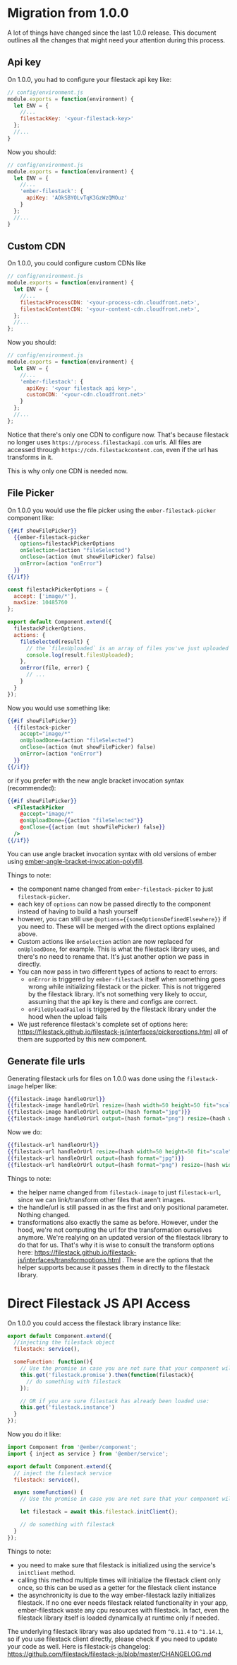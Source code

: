 # Migration from 1.0.0

A lot of things have changed since the last 1.0.0 release. This document outlines all the changes
that might need your attention during this process.

## Api key

On 1.0.0, you had to configure your filestack api key like:

```js
// config/environment.js
module.exports = function(environment) {
  let ENV = {
    //...
    filestackKey: '<your-filestack-key>'
  };
  //...
}
```

Now you should:

```js
// config/environment.js
module.exports = function(environment) {
  let ENV = {
    //...
    'ember-filestack': {
      apiKey: 'AOkSBYOLvTqK3GzWzQMOuz'
    }
  };
  //...
}
```

## Custom CDN

On 1.0.0, you could configure custom CDNs like

```js
// config/environment.js
module.exports = function(environment) {
  let ENV = {
    //...
    filestackProcessCDN: '<your-process-cdn.cloudfront.net>',
    filestackContentCDN: '<your-content-cdn.cloudfront.net>',
  };
  //...
};
```

Now you should:

```js
// config/environment.js
module.exports = function(environment) {
  let ENV = {
    //...
    'ember-filestack': {
      apiKey: '<your filestack api key>',
      customCDN: '<your-cdn.cloudfront.net>'
    }
  };
  //...
};
```

Notice that there's only one CDN to configure now. That's because filestack no longer
uses `https://process.filestackapi.com` urls. All files are accessed through `https://cdn.filestackcontent.com`,
even if the url has transforms in it.

This is why only one CDN is needed now.

## File Picker

On 1.0.0 you would use the file picker using the `ember-filestack-picker` component like:

```hbs
{{#if showFilePicker}}
  {{ember-filestack-picker
    options=filestackPickerOptions
    onSelection=(action "fileSelected")
    onClose=(action (mut showFilePicker) false)
    onError=(action "onError")
  }}
{{/if}}
```

```js
const filestackPickerOptions = {
  accept: ['image/*'],
  maxSize: 10485760
};

export default Component.extend({
  filestackPickerOptions,
  actions: {
    fileSelected(result) {
      // the `filesUploaded` is an array of files you've just uploaded
      console.log(result.filesUploaded);
    },
    onError(file, error) {
      // ...
    }
  }
});
```

Now you would use something like:

```hbs
{{#if showFilePicker}}
  {{filestack-picker
    accept="image/*"
    onUploadDone=(action "fileSelected")
    onClose=(action (mut showFilePicker) false)
    onError=(action "onError")
  }}
{{/if}}
```

or if you prefer with the new angle bracket invocation syntax (recommended):

```hbs
{{#if showFilePicker}}
  <FilestackPicker
    @accept="image/*"
    @onUploadDone={{action "fileSelected"}}
    @onClose={{action (mut showFilePicker) false}}
  />
{{/if}}
```

You can use angle bracket invocation syntax with old versions of ember using [ember-angle-bracket-invocation-polyfill](https://github.com/rwjblue/ember-angle-bracket-invocation-polyfill).

Things to note:
- the component name changed from `ember-filestack-picker` to just `filestack-picker`.
- each key of `options` can now be passed directly to the component instead of having to build a hash yourself
- however, you can still use `@options={{someOptionsDefinedElsewhere}}` if you need to. These will be merged with the direct options explained above.
- Custom actions like `onSelection` action are now replaced for `onUploadDone`, for example. This is what the filestack library uses, and there's no need to rename that. It's just another option we pass in directly.
- You can now pass in two different types of actions to react to errors:
  - `onError` is triggered by `ember-filestack` itself when something goes wrong while initializing filestack or the picker. This is not triggered by the filestack library. It's not something very likely to occur, assuming that the api key is there and configs are correct.
  - `onFileUploadFailed` is triggered by the filestack library under the hood when the upload fails
- We just reference filestack's complete set of options here: https://filestack.github.io/filestack-js/interfaces/pickeroptions.html all of them are supported by this new component.

## Generate file urls

Generating filestack urls for files on 1.0.0 was done using the `filestack-image` helper like:

```hbs
{{filestack-image handleOrUrl}}
{{filestack-image handleOrUrl resize=(hash width=50 height=50 fit="scale")}}
{{filestack-image handleOrUrl output=(hash format="jpg")}}
{{filestack-image handleOrUrl output=(hash format="png") resize=(hash width=500 height=500 fit="max")}}
```

Now we do:

```hbs
{{filestack-url handleOrUrl}}
{{filestack-url handleOrUrl resize=(hash width=50 height=50 fit="scale")}}
{{filestack-url handleOrUrl output=(hash format="jpg")}}
{{filestack-url handleOrUrl output=(hash format="png") resize=(hash width=500 height=500 fit="max")}}
```

Things to note:
- the helper name changed from `filestack-image` to just `filestack-url`, since we can link/transform other files that aren't images.
- the handle/url is still passed in as the first and only positional parameter. Nothing changed.
- transformations also exactly the same as before. However, under the hood, we're not computing the url for the transformation ourselves anymore. We're realying on an updated version of the filestack library to do that for us. That's why it is wise to consult the transform options here: https://filestack.github.io/filestack-js/interfaces/transformoptions.html . These are the options that the helper supports because it passes them in directly to the filestack library.

# Direct Filestack JS API Access

On 1.0.0 you could access the filestack library instance like:

```js
export default Component.extend({
  //injecting the filestack object
  filestack: service(),

  someFunction: function(){
    // Use the promise in case you are not sure that your component will be initialized after filestack has been loaded
    this.get('filestack.promise').then(function(filestack){
      // do something with filestack
    });

    // OR if you are sure filestack has already been loaded use:
    this.get('filestack.instance')
  }
});
```

Now you do it like:

```js
import Component from '@ember/component';
import { inject as service } from '@ember/service';

export default Component.extend({
  // inject the filestack service
  filestack: service(),

  async someFunction() {
    // Use the promise in case you are not sure that your component will be initialized after filestack has been loaded

    let filestack = await this.filestack.initClient();

    // do something with filestack
  }
});
```

Things to note:
- you need to make sure that filestack is initialized using the service's `initClient` method.
- calling this method multiple times will initialize the filestack client only once, so this can be used as a getter for the filestack client instance
- the asynchronicity is due to the way ember-filestack lazily initializes filestack. If no one ever needs filestack related functionality in your app, ember-filestack waste any cpu resources with filestack. In fact, even the filestack library itself is loaded dynamically at runtime only if needed.

The underlying filestack library was also updated from `^0.11.4` to `^1.14.1`, so if you use filestack client directly,
please check if you need to update your code as well. Here is filestack-js changelog: https://github.com/filestack/filestack-js/blob/master/CHANGELOG.md
